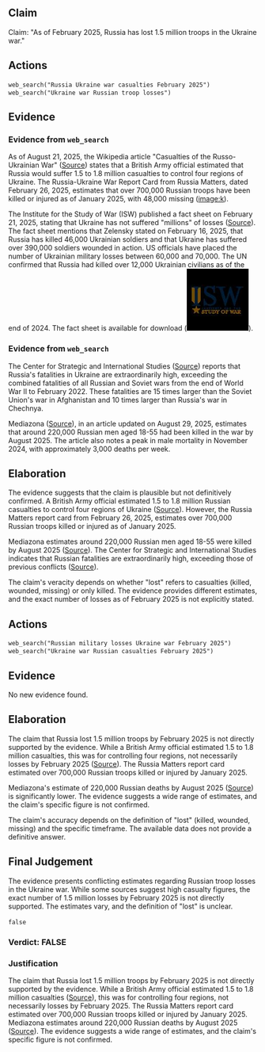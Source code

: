 ## Claim
Claim: "As of February 2025, Russia has lost 1.5 million troops in the Ukraine war."

## Actions
```
web_search("Russia Ukraine war casualties February 2025")
web_search("Ukraine war Russian troop losses")
```

## Evidence
### Evidence from `web_search`
As of August 21, 2025, the Wikipedia article "Casualties of the Russo-Ukrainian War" ([Source](https://en.wikipedia.org/wiki/Casualties_of_the_Russo-Ukrainian_War)) states that a British Army official estimated that Russia would suffer 1.5 to 1.8 million casualties to control four regions of Ukraine. The Russia-Ukraine War Report Card from Russia Matters, dated February 26, 2025, estimates that over 700,000 Russian troops have been killed or injured as of January 2025, with 48,000 missing (<image:k>).

The Institute for the Study of War (ISW) published a fact sheet on February 21, 2025, stating that Ukraine has not suffered "millions" of losses ([Source](https://www.understandingwar.org/backgrounder/ukraine-fact-sheet-february-21-2025)). The fact sheet mentions that Zelensky stated on February 16, 2025, that Russia has killed 46,000 Ukrainian soldiers and that Ukraine has suffered over 390,000 soldiers wounded in action. US officials have placed the number of Ukrainian military losses between 60,000 and 70,000. The UN confirmed that Russia had killed over 12,000 Ukrainian civilians as of the end of 2024. The fact sheet is available for download (![image 3605](media/2025-08-22_22-18-1755901104-182758.jpg)).


### Evidence from `web_search`
The Center for Strategic and International Studies ([Source](https://www.csis.org/analysis/russias-battlefield-woes-ukraine)) reports that Russia's fatalities in Ukraine are extraordinarily high, exceeding the combined fatalities of all Russian and Soviet wars from the end of World War II to February 2022. These fatalities are 15 times larger than the Soviet Union's war in Afghanistan and 10 times larger than Russia's war in Chechnya.

Mediazona ([Source](https://en.zona.media/article/2025/08/29/casualties_eng-trl)), in an article updated on August 29, 2025, estimates that around 220,000 Russian men aged 18-55 had been killed in the war by August 2025. The article also notes a peak in male mortality in November 2024, with approximately 3,000 deaths per week.


## Elaboration
The evidence suggests that the claim is plausible but not definitively confirmed. A British Army official estimated 1.5 to 1.8 million Russian casualties to control four regions of Ukraine ([Source](https://en.wikipedia.org/wiki/Casualties_of_the_Russo-Ukrainian_War)). However, the Russia Matters report card from February 26, 2025, estimates over 700,000 Russian troops killed or injured as of January 2025.

Mediazona estimates around 220,000 Russian men aged 18-55 were killed by August 2025 ([Source](https://en.zona.media/article/2025/08/29/casualties_eng-trl)). The Center for Strategic and International Studies indicates that Russian fatalities are extraordinarily high, exceeding those of previous conflicts ([Source](https://www.csis.org/analysis/russias-battlefield-woes-ukraine)).

The claim's veracity depends on whether "lost" refers to casualties (killed, wounded, missing) or only killed. The evidence provides different estimates, and the exact number of losses as of February 2025 is not explicitly stated.


## Actions
```
web_search("Russian military losses Ukraine war February 2025")
web_search("Ukraine war Russian casualties February 2025")
```

## Evidence
No new evidence found.

## Elaboration
The claim that Russia lost 1.5 million troops by February 2025 is not directly supported by the evidence. While a British Army official estimated 1.5 to 1.8 million casualties, this was for controlling four regions, not necessarily losses by February 2025 ([Source](https://en.wikipedia.org/wiki/Casualties_of_the_Russo-Ukrainian_War)). The Russia Matters report card estimated over 700,000 Russian troops killed or injured by January 2025.

Mediazona's estimate of 220,000 Russian deaths by August 2025 ([Source](https://en.zona.media/article/2025/08/29/casualties_eng-trl)) is significantly lower. The evidence suggests a wide range of estimates, and the claim's specific figure is not confirmed.

The claim's accuracy depends on the definition of "lost" (killed, wounded, missing) and the specific timeframe. The available data does not provide a definitive answer.


## Final Judgement
The evidence presents conflicting estimates regarding Russian troop losses in the Ukraine war. While some sources suggest high casualty figures, the exact number of 1.5 million losses by February 2025 is not directly supported. The estimates vary, and the definition of "lost" is unclear.

`false`

### Verdict: FALSE

### Justification
The claim that Russia lost 1.5 million troops by February 2025 is not directly supported by the evidence. While a British Army official estimated 1.5 to 1.8 million casualties ([Source](https://en.wikipedia.org/wiki/Casualties_of_the_Russo-Ukrainian_War)), this was for controlling four regions, not necessarily losses by February 2025. The Russia Matters report card estimated over 700,000 Russian troops killed or injured by January 2025. Mediazona estimates around 220,000 Russian deaths by August 2025 ([Source](https://en.zona.media/article/2025/08/29/casualties_eng-trl)). The evidence suggests a wide range of estimates, and the claim's specific figure is not confirmed.
